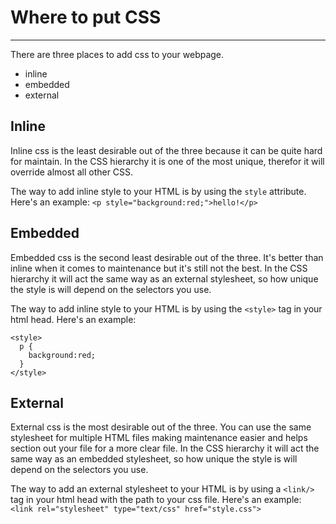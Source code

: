# Where to put CSS
---

There are three places to add css to your webpage.
- inline
- embedded
- external

## Inline
Inline css is the least desirable out of the three because it can be quite hard for maintain. In the CSS hierarchy it is one of the most unique, therefor it will override almost all other CSS.

The way to add inline style to your HTML is by using the `style` attribute. Here's an example:
`<p style="background:red;">hello!</p>`

## Embedded
Embedded css is the second least desirable out of the three. It's better than inline when it comes to maintenance but it's still not the best. In the CSS hierarchy it will act the same way as an external stylesheet, so how unique the style is will depend on the selectors you use.

The way to add inline style to your HTML is by using the `<style>` tag in your html head. Here's an example:
```
<style>
  p {
    background:red;
  }
</style>
```

## External
External css is the most desirable out of the three. You can use the same stylesheet for multiple HTML files making maintenance easier and helps section out your file for a more clear file. In the CSS hierarchy it will act the same way as an embedded stylesheet, so how unique the style is will depend on the selectors you use.

The way to add an external stylesheet to your HTML is by using a `<link/>` tag in your html head with the path to your css file. Here's an example:
`<link rel="stylesheet" type="text/css" href="style.css">`

